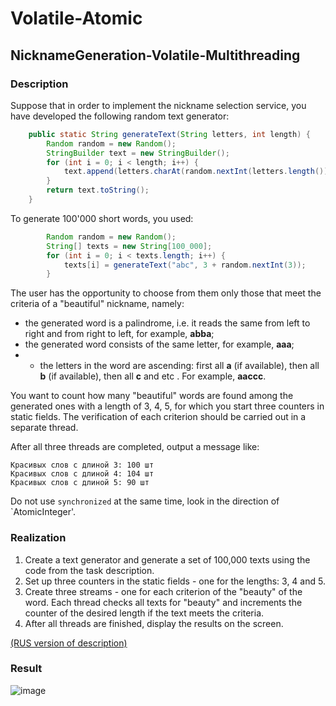 # Volatile-Atomic
## NicknameGeneration-Volatile-Multithreading
### Description
Suppose that in order to implement the nickname selection service, you have developed the following random text generator:
```java
    public static String generateText(String letters, int length) {
        Random random = new Random();
        StringBuilder text = new StringBuilder();
        for (int i = 0; i < length; i++) {
            text.append(letters.charAt(random.nextInt(letters.length())));
        }
        return text.toString();
    }
```
To generate 100'000 short words, you used:
```java
        Random random = new Random();
        String[] texts = new String[100_000];
        for (int i = 0; i < texts.length; i++) {
            texts[i] = generateText("abc", 3 + random.nextInt(3));
        }
```

The user has the opportunity to choose from them only those that meet the criteria of a "beautiful" nickname, namely:
* the generated word is a palindrome, i.e. it reads the same from left to right and from right to left, for example, **abba**;
* the generated word consists of the same letter, for example, **aaa**;
* * the letters in the word are ascending: first all **a** (if available), then all **b** (if available), then all **c** and etc . For example, **aaccc**.

You want to count how many "beautiful" words are found among the generated ones with a length of 3, 4, 5, for which you start three counters in static fields.
The verification of each criterion should be carried out in a separate thread.

After all three threads are completed, output a message like:
```text
Красивых слов с длиной 3: 100 шт
Красивых слов с длиной 4: 104 шт
Красивых слов с длиной 5: 90 шт
```
Do not use `synchronized` at the same time, look in the direction of `AtomicInteger'.

### Realization
1. Create a text generator and generate a set of 100,000 texts using the code from the task description.
2. Set up three counters in the static fields - one for the lengths: 3, 4 and 5.
3. Create three streams - one for each criterion of the "beauty" of the word. Each thread checks all texts for "beauty" and increments the counter of the desired
length if the text meets the criteria.
5. After all threads are finished, display the results on the screen.

<a href="https://github.com/netology-code/jd-homeworks/blob/video/volatile/task1/README.md">(RUS version of description)</a>
### Result
![image](https://user-images.githubusercontent.com/63547457/210635659-61978906-8a98-4276-86c9-b25f050b0b01.png)

